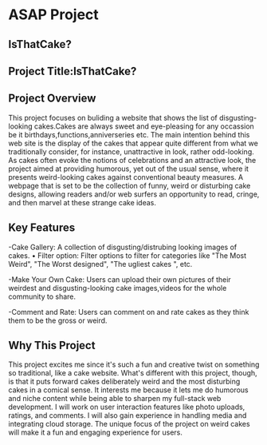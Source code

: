  # ASAP Project

 ## IsThatCake? 


## Project Title:IsThatCake?

## Project Overview

This project focuses on buliding a website that shows the list of disgusting-looking cakes.Cakes are always sweet and eye-pleasing for any occassion be it birthdays,functions,anniverseries etc. The main intention behind this web site is the display of the cakes that appear quite different from what we traditionally consider, for instance, unattractive in look, rather odd-looking. As cakes often evoke the notions of celebrations and an attractive look, the project aimed at providing humorous, yet out of the usual sense, where it presents weird-looking cakes against conventional beauty measures. A webpage that is set to be the collection of funny, weird or disturbing cake designs, allowing readers and/or web surfers an opportunity to read, cringe, and then marvel at these strange cake ideas.

## Key Features

-Cake Gallery: A collection of disgusting/distrubing looking images of cakes. • Filter option: Filter options to filter for categories like "The Most Weird", "The Worst designed", "The ugliest cakes ", etc.

-Make Your Own Cake: Users can upload their own pictures of their weirdest and disgusting-looking cake images,videos for the whole community to share.

-Comment and Rate: Users can comment on and rate cakes as they think them to be the gross or weird.
 

 
 
## Why This Project

This project excites me since it's such a fun and creative twist on something so traditional, like a cake website. What's different with this project, though, is that it puts forward cakes deliberately weird and the most disturbing cakes in a comical sense. It interests me because it lets me do humorous and niche content while being able to sharpen my full-stack web development. I will work on user interaction features like photo uploads, ratings, and comments. I will also gain experience in handling media and integrating cloud storage. The unique focus of the project on weird cakes will make it a fun and engaging experience for users.